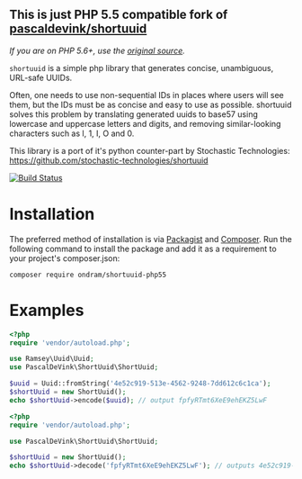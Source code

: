 ## This is just PHP 5.5 compatible fork of [pascaldevink/shortuuid](https://github.com/pascaldevink/shortuuid)
*If you are on PHP 5.6+, use the [original source](https://github.com/pascaldevink/shortuuid).*

```shortuuid``` is a simple php library that generates concise, unambiguous, URL-safe UUIDs.

Often, one needs to use non-sequential IDs in places where users will see them, but the IDs must be as concise and easy 
to use as possible. shortuuid solves this problem by translating generated uuids to base57 using lowercase and uppercase 
letters and digits, and removing similar-looking characters such as l, 1, I, O and 0.

This library is a port of it's python counter-part by Stochastic Technologies: https://github.com/stochastic-technologies/shortuuid

[![Build Status](https://travis-ci.org/ondram/shortuuid.svg?branch=master)](https://travis-ci.org/ondram/shortuuid)

# Installation

The preferred method of installation is via [Packagist](https://packagist.org/) and [Composer](https://getcomposer.org). 
Run the following command to install the package and add it as a requirement to your project's composer.json:
```
composer require ondram/shortuuid-php55
```

# Examples
```php
<?php
require 'vendor/autoload.php';

use Ramsey\Uuid\Uuid;
use PascalDeVink\ShortUuid\ShortUuid;

$uuid = Uuid::fromString('4e52c919-513e-4562-9248-7dd612c6c1ca');
$shortUuid = new ShortUuid();
echo $shortUuid->encode($uuid); // output fpfyRTmt6XeE9ehEKZ5LwF
```

```php
<?php
require 'vendor/autoload.php';

use PascalDeVink\ShortUuid\ShortUuid;

$shortUuid = new ShortUuid();
echo $shortUuid->decode('fpfyRTmt6XeE9ehEKZ5LwF'); // outputs 4e52c919-513e-4562-9248-7dd612c6c1ca
```
